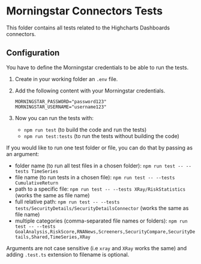 Morningstar Connectors Tests
============================

This folder contains all tests related to the Highcharts Dashboards connectors.



Configuration
-------------

You have to define the Morningstar credentials to be able to run the tests.

1. Create in your working folder an `.env` file.

2. Add the following content with your Morningstar credentials.
   ``` Shell
   MORNINGSTAR_PASSWORD="password123"
   MORNINGSTAR_USERNAME="username123"
   ```

3. Now you can run the tests with:

   - `npm run test` (to build the code and run the tests)
   - `npm run test:tests` (to run the tests without building the code)

If you would like to run one test folder or file, you can do that by passing as an argument:
- folder name (to run all test files in a chosen folder): `npm run test -- --tests TimeSeries`
- file name (to run tests in a chosen file): `npm run test -- --tests CumulativeReturn`
- path to a specific file: `npm run test -- --tests XRay/RiskStatistics` (works the same as file name)
- full relative path: `npm run test -- --tests tests/SecurityDetails/SecurityDetailsConnector` (works the same as file name)
- multiple categories (comma-separated file names or folders): `npm run test -- --tests GoalAnalysis,RiskScore,RNANews,Screeners,SecurityCompare,SecurityDetails,Shared,TimeSeries,XRay`

Arguments are not case sensitive (i.e `xray` and `XRay` works the same) and adding `.test.ts` extension to filename is optional.
